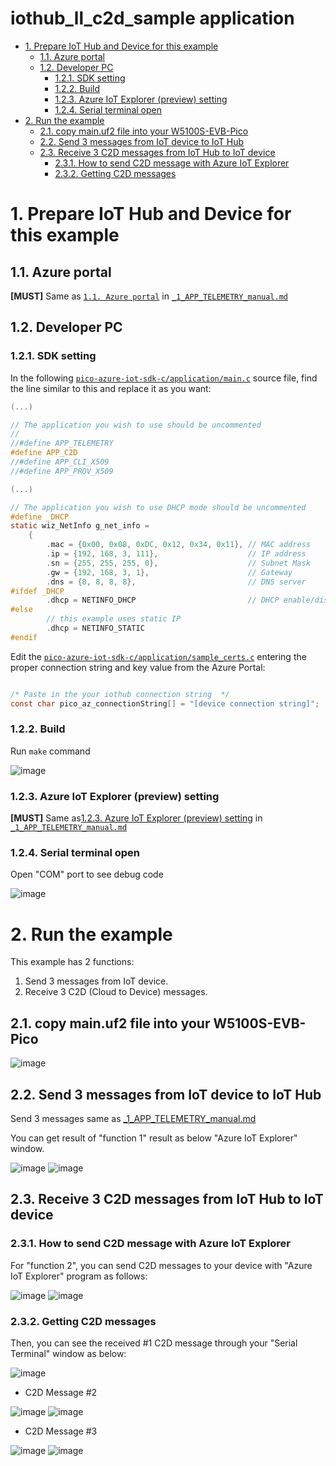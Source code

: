 <!-- omit in toc -->
# iothub_ll_c2d_sample application
- [1. Prepare IoT Hub and Device for this example](#1-prepare-iot-hub-and-device-for-this-example)
  - [1.1. Azure portal](#11-azure-portal)
  - [1.2. Developer PC](#12-developer-pc)
    - [1.2.1. SDK setting](#121-sdk-setting)
    - [1.2.2. Build](#122-build)
    - [1.2.3. Azure IoT Explorer (preview) setting](#123-azure-iot-explorer-preview-setting)
    - [1.2.4. Serial terminal open](#124-serial-terminal-open)
- [2. Run the example](#2-run-the-example)
  - [2.1. copy main.uf2 file into your W5100S-EVB-Pico](#21-copy-mainuf2-file-into-your-w5100s-evb-pico)
  - [2.2. Send 3 messages from IoT device to IoT Hub](#22-send-3-messages-from-iot-device-to-iot-hub)
  - [2.3. Receive 3 C2D messages from IoT Hub to IoT device](#23-receive-3-c2d-messages-from-iot-hub-to-iot-device)
    - [2.3.1. How to send C2D message with Azure IoT Explorer](#231-how-to-send-c2d-message-with-azure-iot-explorer)
    - [2.3.2. Getting C2D messages](#232-getting-c2d-messages)


# 1. Prepare IoT Hub and Device for this example

## 1.1. Azure portal 
**[MUST]** Same as [`1.1. Azure portal`](_1_APP_TELEMETRY_manual.md#11-azure-portal) in  [`_1_APP_TELEMETRY_manual.md`](_1_APP_TELEMETRY_manual.md)


## 1.2. Developer PC

### 1.2.1. SDK setting

In the following [`pico-azure-iot-sdk-c/application/main.c`](pico-azure-iot-sdk-c/application/main.c) source file, find the line similar to this and replace it as you want:

```C
(...)

// The application you wish to use should be uncommented
//
//#define APP_TELEMETRY
#define APP_C2D
//#define APP_CLI_X509
//#define APP_PROV_X509

(...)

// The application you wish to use DHCP mode should be uncommented
#define _DHCP
static wiz_NetInfo g_net_info =
    {
        .mac = {0x00, 0x08, 0xDC, 0x12, 0x34, 0x11}, // MAC address
        .ip = {192, 168, 3, 111},                    // IP address
        .sn = {255, 255, 255, 0},                    // Subnet Mask
        .gw = {192, 168, 3, 1},                      // Gateway
        .dns = {8, 8, 8, 8},                         // DNS server
#ifdef _DHCP
        .dhcp = NETINFO_DHCP                         // DHCP enable/disable
#else
        // this example uses static IP
        .dhcp = NETINFO_STATIC
#endif
```

Edit the [`pico-azure-iot-sdk-c/application/sample_certs.c`](pico-azure-iot-sdk-c/application/sample_certs.c)  entering the proper connection string and key value from the Azure Portal:

```C

/* Paste in the your iothub connection string  */
const char pico_az_connectionString[] = "[device connection string]";

```

### 1.2.2. Build

Run `make` command

![image](https://user-images.githubusercontent.com/6334864/137408816-6f826c4e-e785-44e5-bc81-f35d04ce4d86.png)

### 1.2.3. Azure IoT Explorer (preview) setting

**[MUST]** Same as[1.2.3. Azure IoT Explorer (preview) setting](_1_APP_TELEMETRY_manual.md#123-azure-iot-explorer-preview-setting) in  [`_1_APP_TELEMETRY_manual.md`](_1_APP_TELEMETRY_manual.md)

### 1.2.4. Serial terminal open

Open "COM" port to see debug code

![image](https://user-images.githubusercontent.com/6334864/137317966-b9f63168-e011-4a0a-a3b1-345d1e847304.png)

# 2. Run the example 

This example has 2 functions:
1. Send 3 messages from IoT device.
2. Receive 3 C2D (Cloud to Device) messages.


## 2.1. copy main.uf2 file into your W5100S-EVB-Pico
![image](https://user-images.githubusercontent.com/6334864/137318763-14d23305-af22-45d1-ab43-4143b50b658c.png)

## 2.2. Send 3 messages from IoT device to IoT Hub 

Send 3 messages same as  [_1_APP_TELEMETRY_manual.md](_1_APP_TELEMETRY_manual.md)

You can get result of "function 1" result as below "Azure IoT Explorer" window.

![image](https://user-images.githubusercontent.com/6334864/137409633-fbc194ca-5f89-4517-85af-817e1a53e5db.png)
![image](https://user-images.githubusercontent.com/6334864/137409743-0de157bb-a37b-42ff-ae7e-f1a3e05188ca.png)

## 2.3. Receive 3 C2D messages from IoT Hub to IoT device
### 2.3.1. How to send C2D message with Azure IoT Explorer

For "function 2", you can send C2D messages to your device with "Azure IoT Explorer" program as follows:

![image](https://user-images.githubusercontent.com/6334864/137410000-726f4456-d81e-4154-9d86-cd3418d23f99.png)
![image](https://user-images.githubusercontent.com/6334864/137410174-51ea1f10-cc83-4187-aed4-44575ae90c11.png)

### 2.3.2. Getting C2D messages
Then, you can see the received #1 C2D message through your "Serial Terminal" window as below:

![image](https://user-images.githubusercontent.com/6334864/137410288-2f3a9f04-fab0-4c40-be9d-a502a76769f9.png)

- C2D Message #2

![image](https://user-images.githubusercontent.com/6334864/137410439-3fd284c9-87ef-4e42-8862-634e13363111.png)
![image](https://user-images.githubusercontent.com/6334864/137410450-3b02ac64-d754-418b-8d06-90ea390d2aa2.png)

- C2D Message #3

![image](https://user-images.githubusercontent.com/6334864/137410492-b12935bd-483a-452c-ae62-9cc287830023.png)
![image](https://user-images.githubusercontent.com/6334864/137410553-c7ef1408-e074-4dc8-b0db-6f1deb8b460a.png)
